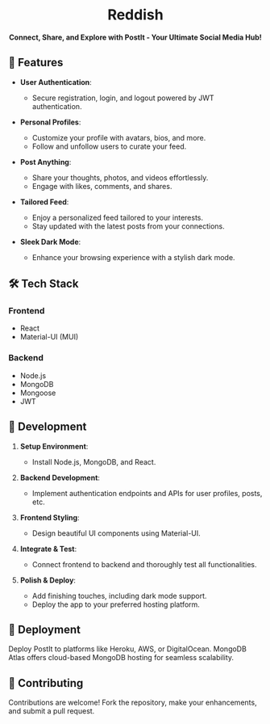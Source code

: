 <h1 align="center">Reddish</h1>

<p align="center">
  <strong>Connect, Share, and Explore with PostIt - Your Ultimate Social Media Hub!</strong>
</p>

## 🌟 Features

- **User Authentication**:
  - Secure registration, login, and logout powered by JWT authentication.

- **Personal Profiles**:
  - Customize your profile with avatars, bios, and more.
  - Follow and unfollow users to curate your feed.

- **Post Anything**:
  - Share your thoughts, photos, and videos effortlessly.
  - Engage with likes, comments, and shares.

- **Tailored Feed**:
  - Enjoy a personalized feed tailored to your interests.
  - Stay updated with the latest posts from your connections.

- **Sleek Dark Mode**:
  - Enhance your browsing experience with a stylish dark mode.

## 🛠️ Tech Stack

### Frontend
- React
- Material-UI (MUI)

### Backend
- Node.js
- MongoDB
- Mongoose
- JWT

## 🚀 Development

1. **Setup Environment**:
   - Install Node.js, MongoDB, and React.
   
2. **Backend Development**:
   - Implement authentication endpoints and APIs for user profiles, posts, etc.
   
3. **Frontend Styling**:
   - Design beautiful UI components using Material-UI.
   
4. **Integrate & Test**:
   - Connect frontend to backend and thoroughly test all functionalities.
   
5. **Polish & Deploy**:
   - Add finishing touches, including dark mode support.
   - Deploy the app to your preferred hosting platform.

## 🚀 Deployment

Deploy PostIt to platforms like Heroku, AWS, or DigitalOcean. MongoDB Atlas offers cloud-based MongoDB hosting for seamless scalability.

## 🤝 Contributing

Contributions are welcome! Fork the repository, make your enhancements, and submit a pull request.
